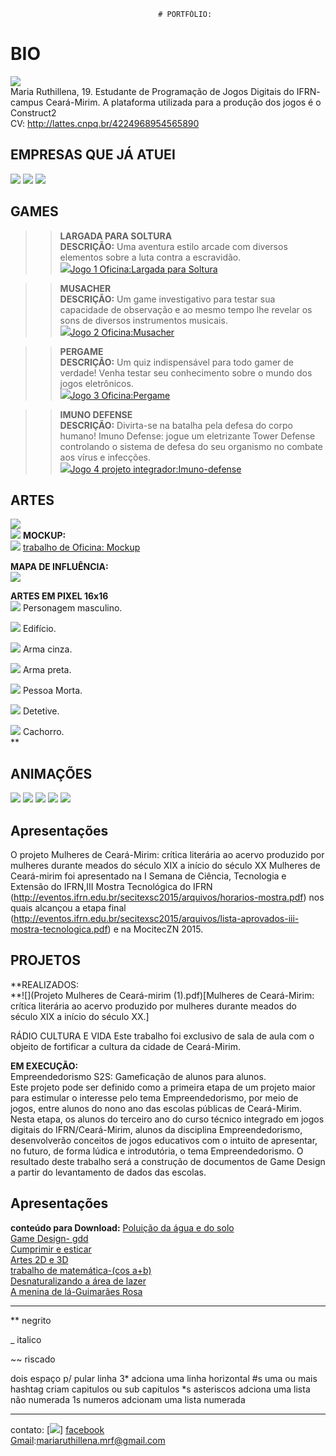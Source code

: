 
                                     # PORTFÓLIO:

# BIO
![](per.jpg)  
Maria Ruthillena, 19. Estudante de Programação de Jogos Digitais do IFRN- campus Ceará-Mirim. A plataforma utilizada para a produção dos jogos é o Construct2    
CV: http://lattes.cnpq.br/4224968954565890   

## EMPRESAS QUE JÁ ATUEI
![](EMPRESA2.jpg)
![](Elice.png)
![](alfajoft.png)
## GAMES
>>**LARGADA PARA SOLTURA  
DESCRIÇÃO:** Uma aventura estilo arcade com diversos elementos sobre a luta contra a escravidão.  
![](largada.jpg)[Jogo 1 Oficina:Largada para Soltura](https://ruthimaria01.github.io/largada/)  

>>**MUSACHER  
DESCRIÇÃO:**  Um game investigativo para testar sua capacidade de observação e ao mesmo tempo lhe revelar os sons de diversos instrumentos musicais.  
![](musacher.jpg)[Jogo 2 Oficina:Musacher](https://ruthimaria01.github.io/musacher/)  

>>**PERGAME  
DESCRIÇÃO:** Um quiz indispensável para todo gamer de verdade! Venha testar seu conhecimento sobre o mundo dos jogos eletrônicos.   
![](pergamepot.jpg)[Jogo 3 Oficina:Pergame](https://eliciaa.github.io/Pergame/)  

>>**IMUNO DEFENSE  
DESCRIÇÃO:** Divirta-se na batalha pela defesa do corpo humano! Imuno Defense: jogue um eletrizante Tower Defense controlando o sistema de defesa do seu organismo no combate aos vírus e infecções.   
![](imuno.png)[Jogo 4 projeto integrador:Imuno-defense](https://eliciaa.github.io/imuno/)  

## ARTES    
![](rosa.png)  
![](av.png) 
**MOCKUP:**  
![](moc.png)  [trabalho de Oficina: Mockup](https://eliciaa.github.io/Pergame/)  

**MAPA DE INFLUÊNCIA:**  
![](1.png)

**ARTES EM PIXEL 16x16**  
![](malandro.png) Personagem masculino.  
  
![](pred.png) Edifício.
  
![](ar.png) Arma cinza.  
  
![](arm.png) Arma preta.  
  
![](mort.png) Pessoa Morta. 
  
![](dete.png) Detetive.    
  
![](AU.png) Cachorro.  
**  
## ANIMAÇÕES 
![](a2.gif) 
![](a3.gif) 
![](a5.gif) 
![](a6.gif) 
![](ag.gif) 
## Apresentações
  O projeto Mulheres de Ceará-Mirim: crítica literária ao acervo produzido por mulheres durante meados do século XIX a início do século XX Mulheres de Ceará-mirim foi apresentado na I Semana de Ciência, Tecnologia e Extensão do IFRN,III Mostra Tecnológica do IFRN (http://eventos.ifrn.edu.br/secitexsc2015/arquivos/horarios-mostra.pdf) nos quais alcançou a etapa final (http://eventos.ifrn.edu.br/secitexsc2015/arquivos/lista-aprovados-iii-mostra-tecnologica.pdf) e na MocitecZN 2015.

## PROJETOS  
**REALIZADOS:  
**![](Projeto Mulheres de Ceará-mirim (1).pdf)[Mulheres de Ceará-Mirim: crítica literária ao acervo produzido por mulheres durante meados
do século XIX a início do século XX.]  

RÁDIO CULTURA E VIDA
 Este trabalho foi exclusivo de sala de aula com o objeito de fortificar a cultura da cidade de Ceará-Mirim.  
 
**EM EXECUÇÃO:**  
Empreendedorismo S2S: Gameficação de alunos para alunos.  	
 Este projeto pode ser definido como a primeira etapa de um projeto maior para estimular o interesse pelo tema Empreendedorismo, por meio de jogos, entre alunos do nono ano das escolas públicas de Ceará-Mirim. Nesta etapa, os alunos do terceiro ano do curso técnico integrado em jogos digitais do IFRN/Ceará-Mirim, alunos da disciplina Empreendedorismo, desenvolverão conceitos de jogos educativos com o intuito de apresentar, no futuro, de forma lúdica e introdutória, o tema Empreendedorismo. O resultado deste trabalho será a construção de documentos de Game Design a partir do levantamento de dados das escolas.
  
## Apresentações  
**conteúdo para Download:**
[Poluição da água e do solo](t2.pdf)   
[Game Design- gdd](gdd.pdf)  
[Cumprimir e esticar](es.pdf)  
[Artes 2D e 3D](es1.pdf)  
[trabalho de matemática-(cos a+b)](s2.pdf)   
[Desnaturalizando a área de lazer](la.pdf)  
[A menina de lá-Guimarães Rosa](menina.pdf)  



* * *

** negrito

_ italico

~~ riscado  

   dois espaço p/ pular linha
 3* adciona uma linha horizontal
 #s uma ou mais hashtag criam capitulos ou sub capitulos
 *s asteriscos adciona uma lista não numerada
 1s numeros adcionam uma lista numerada
 
 * * *
contato:
[![](face.png)] [facebook](https://web.facebook.com/maria.ruthillena)   
[Gmail](mariaruthillena.mrf@gmail.com):mariaruthillena.mrf@gmail.com

